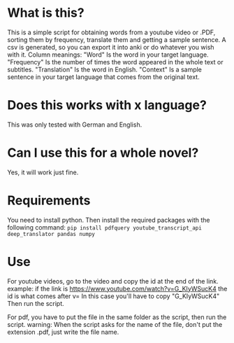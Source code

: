 # What is this?
This is a simple script for obtaining words from a youtube video or .PDF, sorting them by frequency, translate them and getting a sample sentence.
A csv is generated, so you can export it into anki or do whatever you wish with it.
Column meanings:
"Word" Is the word in your target language.
"Frequency" Is the number of times the word appeared in the whole text or subtitles.
"Translation" Is the word in English.
"Context" Is a sample sentence in your target language that comes from the original text.

# Does this works with x language?
This was only tested with German and English.

# Can I use this for a whole novel?
Yes, it will work just fine.

# Requirements
You need to install python.
Then install the required packages with the following command:
`pip install pdfquery youtube_transcript_api deep_translator pandas numpy`
# Use
For youtube videos, go to the video and copy the id at the end of the link.
example:
if the link is https://www.youtube.com/watch?v=G_KIyWSucK4
the id is what comes after v=
In this case you'll have to copy "G_KIyWSucK4"
Then run the script.

For pdf, you have to put the file in the same folder as the script, then run the script.
warning: When the script asks for the name of the file, don't put the extension .pdf, just write the file name.
